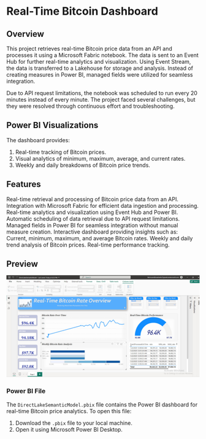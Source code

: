 # Real-Time Bitcoin Dashboard

## Overview
This project retrieves real-time Bitcoin price data from an API and processes it using a Microsoft Fabric notebook. The data is sent to an Event Hub for further real-time analytics and visualization. Using Event Stream, the data is transferred to a Lakehouse for storage and analysis. Instead of creating measures in Power BI, managed fields were utilized for seamless integration.

Due to API request limitations, the notebook was scheduled to run every 20 minutes instead of every minute. The project faced several challenges, but they were resolved through continuous effort and troubleshooting.

## Power BI Visualizations
The dashboard provides:
1. Real-time tracking of Bitcoin prices.
2. Visual analytics of minimum, maximum, average, and current rates.
3. Weekly and daily breakdowns of Bitcoin price trends.

## Features
Real-time retrieval and processing of Bitcoin price data from an API.
Integration with Microsoft Fabric for efficient data ingestion and processing.
Real-time analytics and visualization using Event Hub and Power BI.
Automatic scheduling of data retrieval due to API request limitations.
Managed fields in Power BI for seamless integration without manual measure creation.
Interactive dashboard providing insights such as:
Current, minimum, maximum, and average Bitcoin rates.
Weekly and daily trend analysis of Bitcoin prices.
Real-time performance tracking.


## Preview
![Dashboard Preview](images/dashboard.png)

### Power BI File
The `DirectLakeSemanticModel.pbix` file contains the Power BI dashboard for real-time Bitcoin price analytics. To open this file:
1. Download the `.pbix` file to your local machine.
2. Open it using Microsoft Power BI Desktop.


